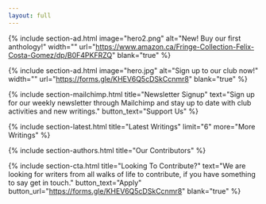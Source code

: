 ```yaml
---
layout: full
---
```


{% include section-ad.html image="hero2.png" alt="New! Buy our first anthology!" width="" url="https://www.amazon.ca/Fringe-Collection-Felix-Costa-Gomez/dp/B0F4PKFRZQ" blank="true" %}

{% include section-ad.html image="hero.jpg" alt="Sign up to our club now!" width="" url="https://forms.gle/KHEV6Q5cDSkCcnmr8" blank="true" %}

<!-- {% include section-featured.html title="Featured Story" %}

{% include section-spotlight.html title="Spotlight" %} -->

{% include section-mailchimp.html title="Newsletter Signup" text="Sign up for our weekly newsletter through Mailchimp and stay up to date with club activities and new writings." button_text="Support Us" %}

{% include section-latest.html title="Latest Writings" limit="6" more="More Writings" %}

<!-- {% include section-ad.html title="Advertisement" image="placeholder.png" url="#" blank="true" %} -->

{% include section-authors.html title="Our Contributors" %}

<!-- {% include section-instagram.html title="Latest On Instagram" cols="4" count="4" gutter="true" %} -->

{% include section-cta.html title="Looking To Contribute?" text="We are looking for writers from all walks of life to contribute, if you have something to say get in touch." button_text="Apply" button_url="https://forms.gle/KHEV6Q5cDSkCcnmr8" blank="true" %}

<!-- 
{% include section-author.html author="john" title="Hello, I am Jane! Welcome to my blog." %} 
-->
